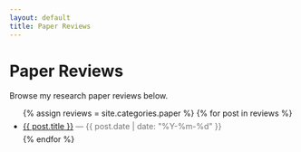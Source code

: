 ```yaml
---
layout: default
title: Paper Reviews
---
```


# Paper Reviews

Browse my research paper reviews below.

<ul>
  {% assign reviews = site.categories.paper %}
  {% for post in reviews %}
    <li style="margin:6px 0;">
      <a href="{{ post.url | relative_url }}">{{ post.title }}</a>
      <span style="opacity:.6;"> — {{ post.date | date: "%Y-%m-%d" }}</span>
    </li>
  {% endfor %}
</ul>
